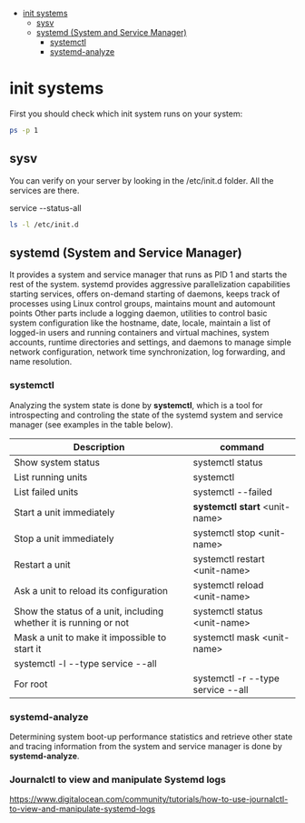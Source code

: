<!--ts-->
   * [init systems](#init-systems)
      * [sysv](#sysv)
      * [systemd (System and Service Manager)](#systemd-system-and-service-manager)
         * [systemctl](#systemctl)
         * [systemd-analyze](#systemd-analyze)

<!-- Added by: gil_diy, at: 2018-09-23T22:21+03:00 -->

<!--te-->

# init systems

First you should check which init system runs on your system:
```bash
ps -p 1
```

## sysv

You can verify on your server by looking in the /etc/init.d folder. All the services are there.

service --status-all

```bash
ls -l /etc/init.d
```

## systemd (System and Service Manager)
It provides a system and service manager that runs as PID 1 and starts the rest of the system. systemd provides aggressive parallelization capabilities
starting services, offers on-demand starting of daemons, keeps track of processes using Linux control groups, maintains mount and automount points
Other parts include a logging daemon, utilities to control basic system configuration like the hostname, date, locale, maintain a list of logged-in users and running containers and virtual machines, system accounts, runtime directories and settings, and daemons to manage simple network configuration, network time synchronization, log forwarding, and name resolution.


### systemctl
Analyzing the system state is done by **systemctl**, which is a tool for introspecting and controling the state of the systemd system and service manager (see examples in the table below).


Description | command
------------|-----
Show system status | systemctl status
List running units | systemctl
List failed units | systemctl --failed
Start a unit immediately | **systemctl start** &lt;unit-name&gt;
Stop a unit immediately | systemctl stop &lt;unit-name&gt;
Restart a unit | systemctl restart &lt;unit-name&gt;
Ask a unit to reload its configuration | systemctl reload &lt;unit-name&gt;
Show the status of a unit, including whether it is running or not | systemctl status &lt;unit-name&gt;
Mask a unit to make it impossible to start it | systemctl mask &lt;unit-name&gt;
 | systemctl -l --type service --all
 For root | systemctl -r --type service --all

### systemd-analyze

Determining system boot-up performance statistics and retrieve other state and tracing information from the system and service manager is done by **systemd-analyze**.


### Journalctl to view and manipulate Systemd logs
https://www.digitalocean.com/community/tutorials/how-to-use-journalctl-to-view-and-manipulate-systemd-logs
